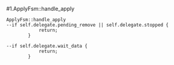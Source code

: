 #1.ApplyFsm::handle_apply

```
ApplyFsm::handle_apply
--if self.delegate.pending_remove || self.delegate.stopped {
            return;
        }

--if self.delegate.wait_data {
            return;
        }

```